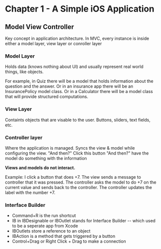 # Chapter 1 - A Simple iOS Application

## Model View Controller
Key concept in application architecture. In MVC, every instance is inside either a model layer, view layer or conroller layer

### Model Layer
Holds data (knows nothing about UI) and usually represent real world things, like objects.

For example, in Quiz there will be a model that holds information about the question and the answer. Or in an insurance app there will be an InsurancePolicy model class. Or in a Calculator there will be a model class that will provide structured computations.

### View Layer
Containts objects that are visable to the user. Buttons, sliders, text fields, etc.

### Controller layer
Where the application is managed. Syncs the view & model while configuring the view.
"And then?"
Click this button "And then?" have the model do something with the information

**Views and models do not interact.**

Example: I click a button that does +7. The view sends a message to controller that it was pressed. The controller asks the model to do +7 on the current value and sends back to the controller. The controller updates the label with the number +7.

### Interface Builder
* Command+R is the run shortcut
* IB in IBDesignable or IBOutlet stands for Interface Builder -- which used to be a seperate app from Xcode
* IBOutlets store a reference to an object
* IBAction is a method that gets triggered by a button
* Control+Drag or Right Click + Drag to make a connection
